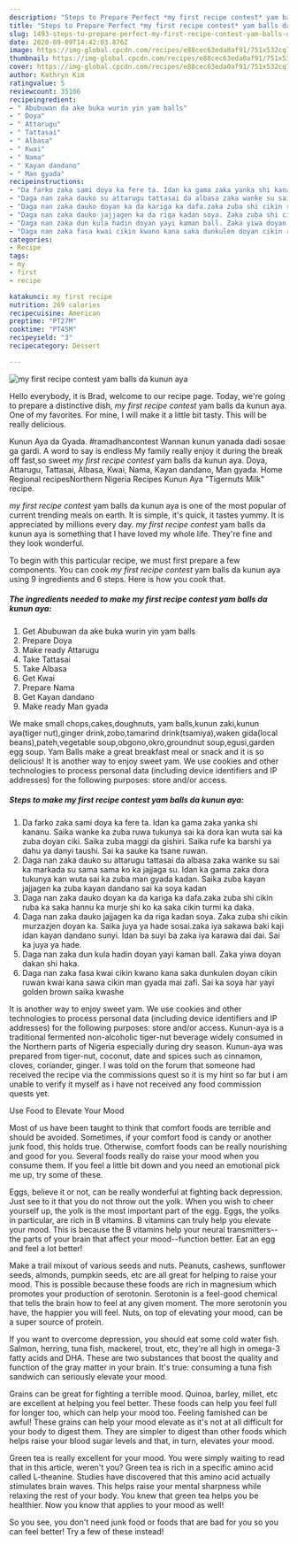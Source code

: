 ```yaml
---
description: "Steps to Prepare Perfect *my first recipe contest* yam balls da kunun aya"
title: "Steps to Prepare Perfect *my first recipe contest* yam balls da kunun aya"
slug: 1493-steps-to-prepare-perfect-my-first-recipe-contest-yam-balls-da-kunun-aya
date: 2020-09-09T14:42:03.876Z
image: https://img-global.cpcdn.com/recipes/e88cec63eda0af91/751x532cq70/my-first-recipe-contest-yam-balls-da-kunun-aya-recipe-main-photo.jpg
thumbnail: https://img-global.cpcdn.com/recipes/e88cec63eda0af91/751x532cq70/my-first-recipe-contest-yam-balls-da-kunun-aya-recipe-main-photo.jpg
cover: https://img-global.cpcdn.com/recipes/e88cec63eda0af91/751x532cq70/my-first-recipe-contest-yam-balls-da-kunun-aya-recipe-main-photo.jpg
author: Kathryn Kim
ratingvalue: 5
reviewcount: 35106
recipeingredient:
- " Abubuwan da ake buka wurin yin yam balls"
- " Doya"
- " Attarugu"
- " Tattasai"
- " Albasa"
- " Kwai"
- " Nama"
- " Kayan dandano"
- " Man gyada"
recipeinstructions:
- "Da farko zaka sami doya ka fere ta. Idan ka gama zaka yanka shi kananu. Saika wanke ka zuba ruwa tukunya sai ka dora kan wuta sai ka zuba doyan ciki. Saika zuba maggi da gishiri. Saika rufe ka barshi ya dahu ya danyi taushi. Sai ka sauke ka tsane ruwan."
- "Daga nan zaka dauko su attarugu tattasai da albasa zaka wanke su sai ka markada su sama sama ko ka jajjaga su. Idan ka gama zaka dora tukunya kan wuta sai ka zuba man gyada kadan. Saika zuba kayan jajjagen ka zuba kayan dandano sai ka soya kadan"
- "Daga nan zaka dauko doyan ka da kariga ka dafa.zaka zuba shi cikin ruba ka saka hannu ka murje shi ko ka saka cikin turmi ka daka."
- "Daga nan zaka dauko jajjagen ka da riga kadan soya. Zaka zuba shi cikin murzazjen doyan ka. Saika juya ya hade sosai.zaka iya sakawa baki kaji idan kayan dandano sunyi. Idan ba suyi ba zaka iya karawa dai dai. Sai ka juya ya hade."
- "Daga nan zaka dun kula hadin doyan yayi kaman ball. Zaka yiwa doyan dakan shi haka."
- "Daga nan zaka fasa kwai cikin kwano kana saka dunkulen doyan cikin ruwan kwai kana sawa cikin man gyada mai zafi. Sai ka soya har yayi golden brown saika kwashe"
categories:
- Recipe
tags:
- my
- first
- recipe

katakunci: my first recipe 
nutrition: 269 calories
recipecuisine: American
preptime: "PT27M"
cooktime: "PT45M"
recipeyield: "3"
recipecategory: Dessert

---
```



![*my first recipe contest* yam balls da kunun aya](https://img-global.cpcdn.com/recipes/e88cec63eda0af91/751x532cq70/my-first-recipe-contest-yam-balls-da-kunun-aya-recipe-main-photo.jpg)

Hello everybody, it is Brad, welcome to our recipe page. Today, we're going to prepare a distinctive dish, *my first recipe contest* yam balls da kunun aya. One of my favorites. For mine, I will make it a little bit tasty. This will be really delicious.

Kunun Aya da Gyada. #ramadhancontest Wannan kunun yanada dadi sosae ga gardi. A word to say is endless My family really enjoy it during the break off fast,so sweet *my first recipe contest* yam balls da kunun aya. Doya, Attarugu, Tattasai, Albasa, Kwai, Nama, Kayan dandano, Man gyada. Home Regional recipesNorthern Nigeria Recipes Kunun Aya &#34;Tigernuts Milk&#34; recipe.

*my first recipe contest* yam balls da kunun aya is one of the most popular of current trending meals on earth. It is simple, it's quick, it tastes yummy. It is appreciated by millions every day. *my first recipe contest* yam balls da kunun aya is something that I have loved my whole life. They're fine and they look wonderful.


To begin with this particular recipe, we must first prepare a few components. You can cook *my first recipe contest* yam balls da kunun aya using 9 ingredients and 6 steps. Here is how you cook that.

<!--inarticleads1-->

##### The ingredients needed to make *my first recipe contest* yam balls da kunun aya:

1. Get  Abubuwan da ake buka wurin yin yam balls
1. Prepare  Doya
1. Make ready  Attarugu
1. Take  Tattasai
1. Take  Albasa
1. Get  Kwai
1. Prepare  Nama
1. Get  Kayan dandano
1. Make ready  Man gyada


We make small chops,cakes,doughnuts, yam balls,kunun zaki,kunun aya(tiger nut),ginger drink,zobo,tamarind drink(tsamiya),waken gida(local beans),pateh,vegetable soup,obgono,okro,groundnut soup,egusi,garden egg soup. Yam Balls make a great breakfast meal or snack and it is so delicious! It is another way to enjoy sweet yam. We use cookies and other technologies to process personal data (including device identifiers and IP addresses) for the following purposes: store and/or access. 

<!--inarticleads2-->

##### Steps to make *my first recipe contest* yam balls da kunun aya:

1. Da farko zaka sami doya ka fere ta. Idan ka gama zaka yanka shi kananu. Saika wanke ka zuba ruwa tukunya sai ka dora kan wuta sai ka zuba doyan ciki. Saika zuba maggi da gishiri. Saika rufe ka barshi ya dahu ya danyi taushi. Sai ka sauke ka tsane ruwan.
1. Daga nan zaka dauko su attarugu tattasai da albasa zaka wanke su sai ka markada su sama sama ko ka jajjaga su. Idan ka gama zaka dora tukunya kan wuta sai ka zuba man gyada kadan. Saika zuba kayan jajjagen ka zuba kayan dandano sai ka soya kadan
1. Daga nan zaka dauko doyan ka da kariga ka dafa.zaka zuba shi cikin ruba ka saka hannu ka murje shi ko ka saka cikin turmi ka daka.
1. Daga nan zaka dauko jajjagen ka da riga kadan soya. Zaka zuba shi cikin murzazjen doyan ka. Saika juya ya hade sosai.zaka iya sakawa baki kaji idan kayan dandano sunyi. Idan ba suyi ba zaka iya karawa dai dai. Sai ka juya ya hade.
1. Daga nan zaka dun kula hadin doyan yayi kaman ball. Zaka yiwa doyan dakan shi haka.
1. Daga nan zaka fasa kwai cikin kwano kana saka dunkulen doyan cikin ruwan kwai kana sawa cikin man gyada mai zafi. Sai ka soya har yayi golden brown saika kwashe


It is another way to enjoy sweet yam. We use cookies and other technologies to process personal data (including device identifiers and IP addresses) for the following purposes: store and/or access. Kunun-aya is a traditional fermented non-alcoholic tiger-nut beverage widely consumed in the Northern parts of Nigeria especially during dry season. Kunun-aya was prepared from tiger-nut, coconut, date and spices such as cinnamon, cloves, coriander, ginger. I was told on the forum that someone had received the recipe via the commissions quest so it is my hint so far but i am unable to verify it myself as i have not received any food commission quests yet. 

Use Food to Elevate Your Mood


Most of us have been taught to think that comfort foods are terrible and should be avoided. Sometimes, if your comfort food is candy or another junk food, this holds true. Otherwise, comfort foods can be really nourishing and good for you. Several foods really do raise your mood when you consume them. If you feel a little bit down and you need an emotional pick me up, try some of these.

Eggs, believe it or not, can be really wonderful at fighting back depression. Just see to it that you do not throw out the yolk. When you wish to cheer yourself up, the yolk is the most important part of the egg. Eggs, the yolks in particular, are rich in B vitamins. B vitamins can truly help you elevate your mood. This is because the B vitamins help your neural transmitters--the parts of your brain that affect your mood--function better. Eat an egg and feel a lot better!

Make a trail mixout of various seeds and nuts. Peanuts, cashews, sunflower seeds, almonds, pumpkin seeds, etc are all great for helping to raise your mood. This is possible because these foods are rich in magnesium which promotes your production of serotonin. Serotonin is a feel-good chemical that tells the brain how to feel at any given moment. The more serotonin you have, the happier you will feel. Nuts, on top of elevating your mood, can be a super source of protein.

If you want to overcome depression, you should eat some cold water fish. Salmon, herring, tuna fish, mackerel, trout, etc, they're all high in omega-3 fatty acids and DHA. These are two substances that boost the quality and function of the gray matter in your brain. It's true: consuming a tuna fish sandwich can seriously elevate your mood. 

Grains can be great for fighting a terrible mood. Quinoa, barley, millet, etc are excellent at helping you feel better. These foods can help you feel full for longer too, which can help your mood too. Feeling famished can be awful! These grains can help your mood elevate as it's not at all difficult for your body to digest them. They are simpler to digest than other foods which helps raise your blood sugar levels and that, in turn, elevates your mood.

Green tea is really excellent for your mood. You were simply waiting to read that in this article, weren't you? Green tea is rich in a specific amino acid called L-theanine. Studies have discovered that this amino acid actually stimulates brain waves. This helps raise your mental sharpness while relaxing the rest of your body. You knew that green tea helps you be healthier. Now you know that applies to your mood as well!

So you see, you don't need junk food or foods that are bad for you so you can feel better! Try a few of these instead!

